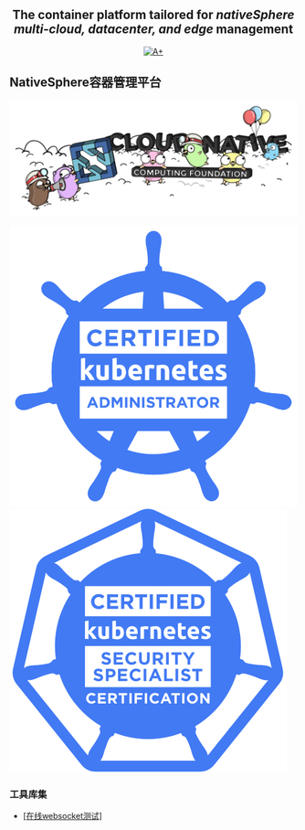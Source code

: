 
<h2 align="center">
<b>The container platform tailored for <i>nativeSphere multi-cloud, datacenter, and edge</i> management</b>
</h2>

<p align=center>
<a href="https://goreportcard.com/report/github.com/NativeSphere"><img src="https://goreportcard.com/badge/github.com/NativeSphere" alt="A+"></a>
</p>

## NativeSphere容器管理平台
![native01](https://github.com/cncf/artwork/blob/master/other/illustrations/ashley-mcnamara/transparent/cncf-cloud-gophers-transparent.svg)

![cka](https://github.com/cncf/artwork/blob/master/other/cka/color/kubernetes-cka-color.svg)![cks](https://github.com/cncf/artwork/blob/master/other/kss/color/kubernetes-security-specialist-color.svg)

### 工具库集
- [[在线websocket测试]](http://www.jsons.cn/websocket)